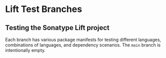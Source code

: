 # Lift Test Branches

## Testing the Sonatype Lift project

Each branch has various package manifests for testing different languages, combinations of languages, and dependency scenarios. The `main` branch is intentionally empty.

